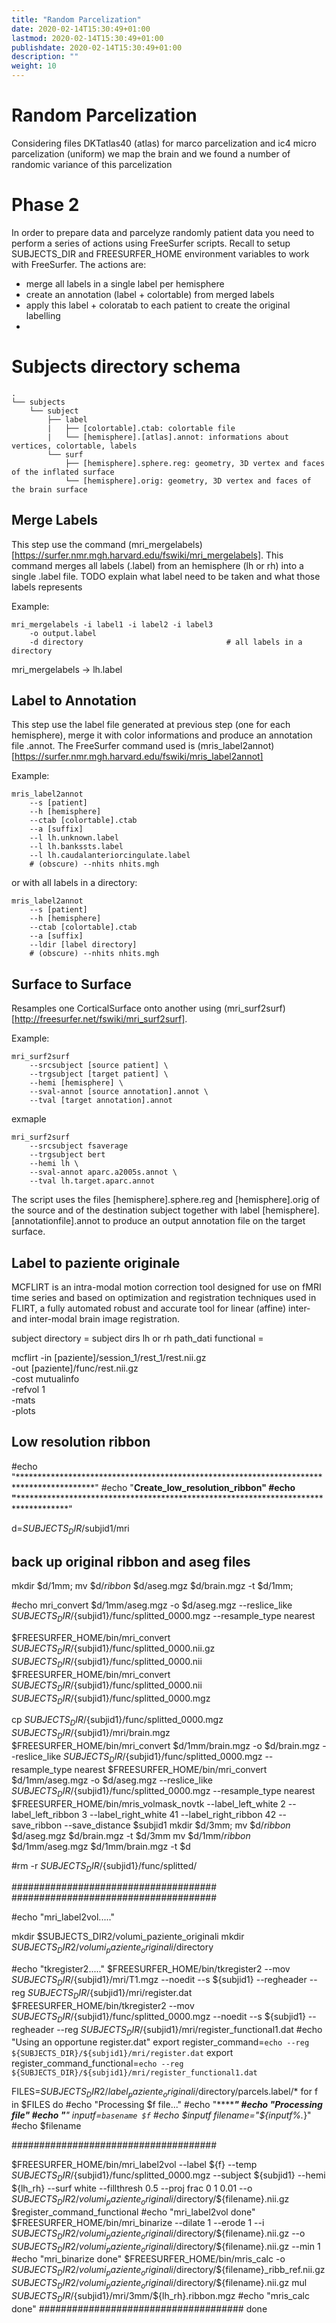 ```yaml
---
title: "Random Parcelization"
date: 2020-02-14T15:30:49+01:00
lastmod: 2020-02-14T15:30:49+01:00
publishdate: 2020-02-14T15:30:49+01:00
description: ""
weight: 10
---
```


# Random Parcelization

Considering files DKTatlas40 (atlas) for marco parcelization and ic4 micro parcelization (uniform) we map the brain and we found a number of randomic variance of this parcelization

# Phase 2

In order to prepare data and parcelyze randomly patient data you need to perform a series of actions using FreeSurfer scripts.
Recall to setup SUBJECTS_DIR and FREESURFER_HOME environment variables to work with FreeSurfer.
The actions are:
- merge all labels in a single label per hemisphere
- create an annotation (label + colortable) from merged labels
- apply this label + coloratab to each patient to create the original labelling
- 

# Subjects directory schema

```
.
└── subjects
    └── subject
        ├── label
        |   ├── [colortable].ctab: colortable file
        |   └── [hemisphere].[atlas].annot: informations about vertices, colortable, labels
        └── surf
            ├── [hemisphere].sphere.reg: geometry, 3D vertex and faces of the inflated surface
            └── [hemisphere].orig: geometry, 3D vertex and faces of the brain surface
```

## Merge Labels

This step use the command (mri_mergelabels)[https://surfer.nmr.mgh.harvard.edu/fswiki/mri_mergelabels]. This command merges all labels (.label) from an hemisphere (lh or rh) into a single .label file.
TODO explain what label need to be taken and what those labels represents

Example:
```
mri_mergelabels -i label1 -i label2 -i label3
    -o output.label
    -d directory                                # all labels in a directory
```

mri_mergelabels <all label ic4 from lh> -> lh.label

## Label to Annotation
This step use the label file generated at previous step (one for each hemisphere), merge it with color informations and produce an annotation file .annot.
The FreeSurfer command used is (mris_label2annot)[https://surfer.nmr.mgh.harvard.edu/fswiki/mris_label2annot]

Example:
```
mris_label2annot 
    --s [patient] 
    --h [hemisphere]
    --ctab [colortable].ctab 
    --a [suffix] 
    --l lh.unknown.label 
    --l lh.bankssts.label
    --l lh.caudalanteriorcingulate.label 
    # (obscure) --nhits nhits.mgh
```

or with all labels in a directory:

```
mris_label2annot 
    --s [patient] 
    --h [hemisphere]
    --ctab [colortable].ctab 
    --a [suffix] 
    --ldir [label directory]
    # (obscure) --nhits nhits.mgh
```

## Surface to Surface
Resamples one CorticalSurface onto another using (mri_surf2surf)[http://freesurfer.net/fswiki/mri_surf2surf].

Example:
```
mri_surf2surf 
    --srcsubject [source patient] \
    --trgsubject [target patient] \
    --hemi [hemisphere] \
    --sval-annot [source annotation].annot \
    --tval [target annotation].annot
```
exmaple
```
mri_surf2surf 
    --srcsubject fsaverage
    --trgsubject bert
    --hemi lh \
    --sval-annot aparc.a2005s.annot \
    --tval lh.target.aparc.annot
```

The script uses the files [hemisphere].sphere.reg and [hemisphere].orig of the source and of the destination subject together with label [hemisphere].[annotationfile].annot to produce an output annotation file on the target surface.

## Label to paziente originale

MCFLIRT is an intra-modal motion correction tool designed for use on fMRI time series and based on 
optimization and registration techniques used in FLIRT, a fully automated robust and accurate tool 
for linear (affine) inter- and inter-modal brain image registration.

subject
directory = subject dirs
lh or rh
path_dati
functional = 

mcflirt 
    -in [paziente]/session_1/rest_1/rest.nii.gz \
    -out [paziente]/func/rest.nii.gz \
    -cost mutualinfo \
    -refvol 1 \
    -mats \
    -plots

## Low resolution ribbon




#echo "*****************************************************************************************"
#echo "******************************Create_low_resolution_ribbon****************************"
#echo "*************************************************************************************"

d=$SUBJECTS_DIR/$subjid1/mri
## back up original ribbon and aseg files
mkdir $d/1mm; mv $d/*ribbon* $d/aseg.mgz $d/brain.mgz -t $d/1mm; 

#echo mri_convert $d/1mm/aseg.mgz -o $d/aseg.mgz --reslice_like ${SUBJECTS_DIR}/${subjid1}/func/splitted_0000.mgz --resample_type nearest

$FREESURFER_HOME/bin/mri_convert ${SUBJECTS_DIR}/${subjid1}/func/splitted_0000.nii.gz ${SUBJECTS_DIR}/${subjid1}/func/splitted_0000.nii
$FREESURFER_HOME/bin/mri_convert ${SUBJECTS_DIR}/${subjid1}/func/splitted_0000.nii ${SUBJECTS_DIR}/${subjid1}/func/splitted_0000.mgz

cp ${SUBJECTS_DIR}/${subjid1}/func/splitted_0000.mgz ${SUBJECTS_DIR}/${subjid1}/mri/brain.mgz
$FREESURFER_HOME/bin/mri_convert $d/1mm/brain.mgz -o $d/brain.mgz --reslice_like ${SUBJECTS_DIR}/${subjid1}/func/splitted_0000.mgz --resample_type nearest
$FREESURFER_HOME/bin/mri_convert $d/1mm/aseg.mgz -o $d/aseg.mgz --reslice_like ${SUBJECTS_DIR}/${subjid1}/func/splitted_0000.mgz --resample_type nearest
$FREESURFER_HOME/bin/mris_volmask_novtk --label_left_white 2 --label_left_ribbon 3 --label_right_white 41 --label_right_ribbon 42 --save_ribbon --save_distance $subjid1
mkdir $d/3mm; mv $d/*ribbon* $d/aseg.mgz $d/brain.mgz -t $d/3mm
mv $d/1mm/*ribbon* $d/1mm/aseg.mgz $d/1mm/brain.mgz -t $d


#rm -r ${SUBJECTS_DIR}/${subjid1}/func/splitted/

#####################################
#####################################

#echo "mri_label2vol....."


mkdir $SUBJECTS_DIR2/volumi_paziente_originali
mkdir $SUBJECTS_DIR2/volumi_paziente_originali/$directory


#echo "tkregister2....."
$FREESURFER_HOME/bin/tkregister2 --mov ${SUBJECTS_DIR}/${subjid1}/mri/T1.mgz --noedit --s ${subjid1} --regheader --reg ${SUBJECTS_DIR}/${subjid1}/mri/register.dat
$FREESURFER_HOME/bin/tkregister2 --mov ${SUBJECTS_DIR}/${subjid1}/func/splitted_0000.mgz --noedit --s ${subjid1} --regheader --reg ${SUBJECTS_DIR}/${subjid1}/mri/register_functional1.dat
#echo "Using an opportune register.dat"
export register_command=`echo --reg ${SUBJECTS_DIR}/${subjid1}/mri/register.dat`
export register_command_functional=`echo --reg ${SUBJECTS_DIR}/${subjid1}/mri/register_functional1.dat`

 
FILES=$SUBJECTS_DIR2/label_paziente_originali/$directory/parcels.label/*
for f in $FILES
do
#echo "Processing $f file..."
#echo "****************************************************************************************"
#echo "******************************Processing file****************************"
#echo "*************************************************************************************"
inputf=`basename $f`
#echo $inputf 
filename="${inputf%.*}"
#echo $filename

#####################################

$FREESURFER_HOME/bin/mri_label2vol --label ${f} --temp ${SUBJECTS_DIR}/${subjid1}/func/splitted_0000.mgz --subject ${subjid1} --hemi ${lh_rh} --surf white  --fillthresh 0.5 --proj frac 0 1 0.01 --o $SUBJECTS_DIR2/volumi_paziente_originali/$directory/${filename}.nii.gz $register_command_functional
#echo "mri_label2vol done"
$FREESURFER_HOME/bin/mri_binarize --dilate 1 --erode 1 --i $SUBJECTS_DIR2/volumi_paziente_originali/$directory/${filename}.nii.gz --o $SUBJECTS_DIR2/volumi_paziente_originali/$directory/${filename}.nii.gz --min 1
#echo "mri_binarize done"
$FREESURFER_HOME/bin/mris_calc -o $SUBJECTS_DIR2/volumi_paziente_originali/$directory/${filename}_ribb_ref.nii.gz $SUBJECTS_DIR2/volumi_paziente_originali/$directory/${filename}.nii.gz mul ${SUBJECTS_DIR}/${subjid1}/mri/3mm/${lh_rh}.ribbon.mgz
#echo "mris_calc done"
#####################################
done